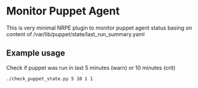 Monitor Puppet Agent
====================

This is very minimal NRPE plugin to monitor puppet agent status basing on content
of /var/lib/puppet/state/last\_run\_summary.yaml


Example usage
-------------

Check if puppet was run in last 5 minutes (warn) or 10 minutes (crit)

    ./check_puppet_state.py 5 10 1 1

